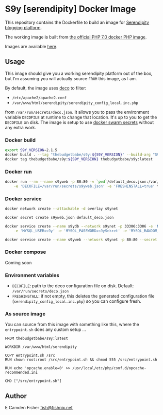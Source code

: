 # S9y [serendipity] Docker Image

This repository contains the Dockerfile to build an image for [Serendipity blogging platform](http://s9y.org/).

The working image is built from [the official PHP 7.0 docker PHP image](https://hub.docker.com/_/php/).

Images are available [here](https://hub.docker.com/r/thebudgetbabe/s9y/).

## Usage

This image should give you a working serendipity platform out of the box, but I'm assuming you will actually source `FROM` this image, as I am.

By default, the image uses [deco](https://github.com/YaleUniversity/deco) to filter:

- `/etc/apache2/apache2.conf`
- `/var/www/html/serendipity/serendipity_config_local.inc.php`

from `/var/run/secrets/deco.json`.  It allows you to pass the environment variable `DECOFILE` at runtime to change that location.  It's up
to you to get the `DECOFILE` on disk.  The image is setup to use [docker swarm secrets](https://docs.docker.com/engine/swarm/secrets/) without
any extra work.

### Docker build

```bash
export S9Y_VERSION=2.1.5
docker build . --tag "thebudgetbabe/s9y:${S9Y_VERSION}" --build-arg "S9Y_VERSION=${S9Y_VERSION}"
docker tag thebudgetbabe/s9y:${S9Y_VERSION} thebudgetbabe/s9y:latest
```

### Docker run

```bash
docker run --rm --name s9yweb -p 80:80 -v `pwd`/default_deco.json:/var/run/secrets/s9yweb.json \
    -e 'DECOFILE=/var/run/secrets/s9yweb.json' -e 'FRESHINSTALL=true' thebudgetbabe/s9y
```

### Docker service

```bash
docker network create --attachable -d overlay s9ynet
```

```bash
docker secret create s9yweb.json default_deco.json
```

```bash
docker service create --name s9ydb --network s9ynet -p 33306:3306 -e 'MYSQL_DATABASE=s9y' \
    -e 'MYSQL_USER=s9y' -e 'MYSQL_PASSWORD=s9ySekret' -e 'MYSQL_RANDOM_ROOT_PASSWORD=true' mariadb:latest
```

```bash
docker service create --name s9yweb --network s9ynet -p 80:80 --secret s9yweb.json -e 'DECOFILE=/var/run/secrets/s9yweb.json' thebudgetbabe/s9y
```

### Docker compose

Coming soon

### Environment variables

- `DECOFILE`: path to the deco configuration file on disk.  Default: `/var/run/secrets/deco.json`
- `FRESHINSTALL`: if not empty, this deletes the generated configuration file (`serendipity_config_local.inc.php`) so you can configure fresh.

### As source image

You can source from this image with something like this, where the `entrypoint.sh` does any custom setup ...

```
FROM thebudgetbabe/s9y:latest

WORKDIR /var/www/html/serendipity

COPY entrypoint.sh /src
RUN chown root:root /src/entrypoint.sh && chmod 555 /src/entrypoint.sh

RUN echo 'opcache.enable=0' >> /usr/local/etc/php/conf.d/opcache-recommended.ini

CMD ["/src/entrypoint.sh"]
```

## Author

E Camden Fisher <fish@fishnix.net>  

